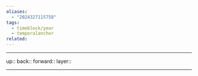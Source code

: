```yaml
---
aliases:
  - "2024327115758"
tags:
  - timeblock/year
  - temporalanchor
related:
---
```




***

up:: 
back:: 
forward:: 
layer:: 

***

